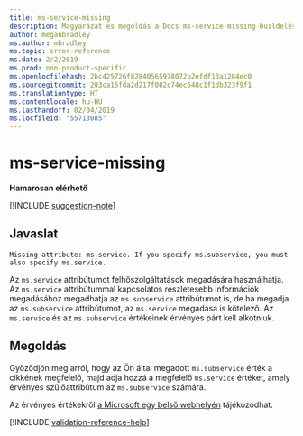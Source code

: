 ```yaml
---
title: ms-service-missing
description: Magyarázat és megoldás a Docs ms-service-missing buildelési problémájára
author: meganbradley
ms.author: mbradley
ms.topic: error-reference
ms.date: 2/2/2019
ms.prod: non-product-specific
ms.openlocfilehash: 2bc425726f82840565978072b2efdf13a1284ec0
ms.sourcegitcommit: 203ca15fda2d217f082c74ec648c1f1db323f9f1
ms.translationtype: HT
ms.contentlocale: hu-HU
ms.lasthandoff: 02/04/2019
ms.locfileid: "55713085"
---
```

# <a name="ms-service-missing"></a>ms-service-missing

**Hamarosan elérhető**

[!INCLUDE [suggestion-note](includes/suggestion-note.md)]

## <a name="suggestion"></a>Javaslat

`Missing attribute: ms.service. If you specify ms.subservice, you must also specify ms.service.`

Az `ms.service` attribútumot felhőszolgáltatások megadására használhatja. Az `ms.service` attribútummal kapcsolatos részletesebb információk megadásához megadhatja az `ms.subservice` attribútumot is, de ha megadja az `ms.subservice` attribútumot, az `ms.service` megadása is kötelező. Az `ms.service` és az `ms.subservice` értékeinek érvényes párt kell alkotniuk.

## <a name="resolution"></a>Megoldás

Győződjön meg arról, hogy az Ön által megadott `ms.subservice` érték a cikkének megfelelő, majd adja hozzá a megfelelő `ms.service` értéket, amely érvényes szülőattribútum az `ms.subservice` számára.

Az érvényes értékekről [a Microsoft egy belső webhelyén](https://docsmetadatatool.azurewebsites.net/whitelists) tájékozódhat.

<!--make sure to add this file to your includes folder and verify the path-->
[!INCLUDE [validation-reference-help](includes/validation-reference-help.md)]
